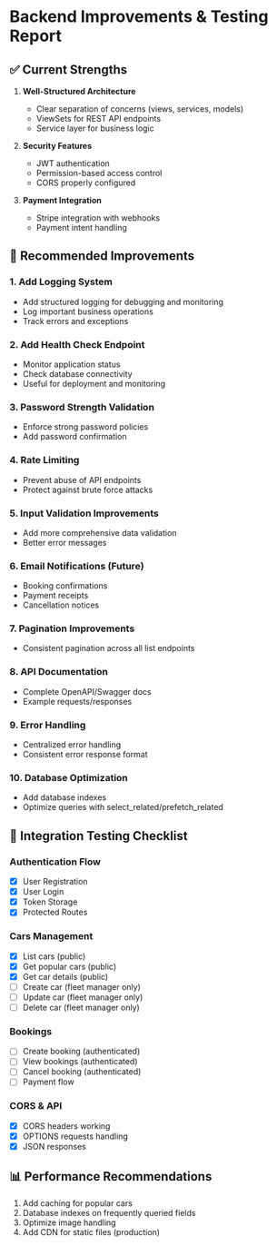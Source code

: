 # Backend Improvements & Testing Report

## ✅ Current Strengths

1. **Well-Structured Architecture**
   - Clear separation of concerns (views, services, models)
   - ViewSets for REST API endpoints
   - Service layer for business logic

2. **Security Features**
   - JWT authentication
   - Permission-based access control
   - CORS properly configured

3. **Payment Integration**
   - Stripe integration with webhooks
   - Payment intent handling

## 🔧 Recommended Improvements

### 1. Add Logging System
- Add structured logging for debugging and monitoring
- Log important business operations
- Track errors and exceptions

### 2. Add Health Check Endpoint
- Monitor application status
- Check database connectivity
- Useful for deployment and monitoring

### 3. Password Strength Validation
- Enforce strong password policies
- Add password confirmation

### 4. Rate Limiting
- Prevent abuse of API endpoints
- Protect against brute force attacks

### 5. Input Validation Improvements
- Add more comprehensive data validation
- Better error messages

### 6. Email Notifications (Future)
- Booking confirmations
- Payment receipts
- Cancellation notices

### 7. Pagination Improvements
- Consistent pagination across all list endpoints

### 8. API Documentation
- Complete OpenAPI/Swagger docs
- Example requests/responses

### 9. Error Handling
- Centralized error handling
- Consistent error response format

### 10. Database Optimization
- Add database indexes
- Optimize queries with select_related/prefetch_related

## 🧪 Integration Testing Checklist

### Authentication Flow
- [x] User Registration
- [x] User Login
- [x] Token Storage
- [x] Protected Routes

### Cars Management
- [x] List cars (public)
- [x] Get popular cars (public)
- [x] Get car details (public)
- [ ] Create car (fleet manager only)
- [ ] Update car (fleet manager only)
- [ ] Delete car (fleet manager only)

### Bookings
- [ ] Create booking (authenticated)
- [ ] View bookings (authenticated)
- [ ] Cancel booking (authenticated)
- [ ] Payment flow

### CORS & API
- [x] CORS headers working
- [x] OPTIONS requests handling
- [x] JSON responses

## 📊 Performance Recommendations

1. Add caching for popular cars
2. Database indexes on frequently queried fields
3. Optimize image handling
4. Add CDN for static files (production)

